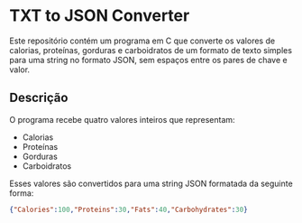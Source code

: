 # TXT to JSON Converter

Este repositório contém um programa em C que converte os valores de calorias, proteínas, gorduras e carboidratos de um formato de texto simples para uma string no formato JSON, sem espaços entre os pares de chave e valor.

## Descrição

O programa recebe quatro valores inteiros que representam:
- Calorias
- Proteínas
- Gorduras
- Carboidratos

Esses valores são convertidos para uma string JSON formatada da seguinte forma:

```json
{"Calories":100,"Proteins":30,"Fats":40,"Carbohydrates":30}
